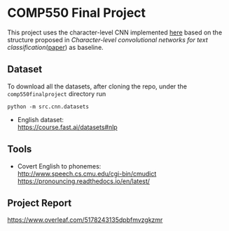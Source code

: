 # COMP550 Final Project
This project uses the character-level CNN implemented [here](https://github.com/ArdalanM/nlp-benchmarks) based on the structure proposed in <em>Character-level convolutional networks for text classification</em>([paper](https://arxiv.org/abs/1509.01626)) as baseline.


## Dataset
To download all the datasets, after cloning the repo, under the  `comp550finalproject` directory run

```
python -m src.cnn.datasets
```

- English dataset:  
https://course.fast.ai/datasets#nlp  


## Tools

- Covert English to phonemes:  
http://www.speech.cs.cmu.edu/cgi-bin/cmudict  
https://pronouncing.readthedocs.io/en/latest/  



## Project Report
https://www.overleaf.com/5178243135dpbfmvzgkzmr
